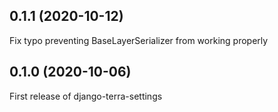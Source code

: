 
0.1.1  (2020-10-12)
-------------------

Fix typo preventing BaseLayerSerializer from working properly


0.1.0  (2020-10-06)
-------------------

First release of django-terra-settings

